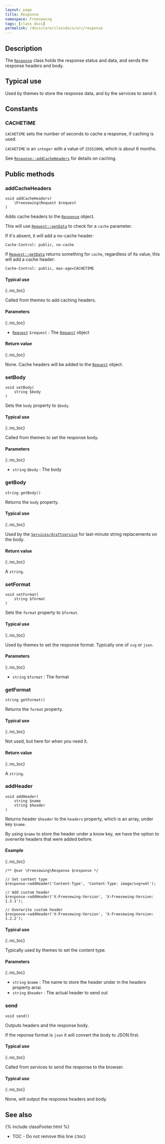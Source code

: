 ```yaml
---
layout: page
title: Response
namespace: Freesewing
tags: [class docs]
permalink: /docs/core/classdocs/src/response
---
```

## Description 

The [`Response`](response) class holds the response status
and data, and sends the response headers and body.

## Typical use

Used by themes to store the response data, and by the services to send it.

## Constants

### CACHETIME

`CACHETIME` sets the number of seconds to cache a response, if caching is used.

`CACHETIME` is an `integer` with a value of `15552000`, which is about 6 months.

See [`Response::addCacheHeaders`](response#addcacheheaders) for details on caching.

## Public methods

### addCacheHeaders

```php?start_inline=1
void addCacheHeaders(
    \Freesewing\Request $request
)
```

Adds cache headers to the [`Response`](response) object.

This will use [`Request::getData`](request#getdata) to check for a `cache` parameter.

If it's absent, it will add a no-cache header:

```
Cache-Control: public, no-cache
```

If [`Request::getData`](request#getdata) returns something for `cache`, regardless 
of its value, this will add a cache header:

```
Cache-Control: public, max-age=CACHETIME
```

#### Typical use
{:.no_toc}

Called from themes to add caching headers.

#### Parameters
{:.no_toc}

- [`Request`](request) `$request` : The [`Request`](request) object

#### Return value
{:.no_toc}

None. Cache headers will be added to the [`Request`](request) object.

### setBody

```php?start_inline=1
void setBody( 
    string $body
)
```

Sets the `body` property to `$body`.

#### Typical use
{:.no_toc}

Called from themes to set the response body.

#### Parameters
{:.no_toc}

- `string` `$body` : The body

### getBody

```php?start_inline=1
string getBody() 
```

Returns the `body` property.

#### Typical use
{:.no_toc}

Used by the [`Services/draftservice`](../services/draftservice) for last-minute
string replacements on the body.

#### Return value
{:.no_toc}

A `string`.

### setFormat

```php?start_inline=1
void setFormat( 
    string $format
)
```

Sets the `format` property to `$format`.

#### Typical use
{:.no_toc}

Used by themes to set the response format. Typically one of `svg` or `json`.

#### Parameters
{:.no_toc}

- `string` `$format` : The format

### getFormat

```php?start_inline=1
string getFormat() 
```

Returns the `format` property.

#### Typical use
{:.no_toc}

Not used, but here for when you need it.

#### Return value
{:.no_toc}

A `string`.

### addHeader

```php?start_inline=1
void addHeader(
    string $name
    string $header
) 
```

Returns header `$header` to the `headers` property, which is an array, under key `$name`.

By using `$name` to store the header under a know key, we have the option to
overwrite headers that were added before.

#### Example
{:.no_toc}
```php?start_inline=1
/** @var \Freesewing\Response $response */

// Set content type
$response->addHeader('Content-Type', 'Content-Type: image/svg+xml');

// Add custom header
$response->addHeader('X-Freesewing-Version', 'X-Freesewing-Version: 1.2.1');

// Overwrite custom header
$response->addHeader('X-Freesewing-Version', 'X-Freesewing-Version: 1.2.2');

```

#### Typical use
{:.no_toc}

Typically used by themes to set the content type.

#### Parameters
{:.no_toc}

- `string` `$name` : The name to store the header under in the headers property arrai.
- `string` `$header` : The actual header to send out

### send

```php?start_inline=1
void send()
```

Outputs headers and the response body.

If the reponse format is `json` it will convert the body to JSON first.

#### Typical use
{:.no_toc}

Called from services to send the response to the browser.

#### Typical use
{:.no_toc}

None, will output the response headers and body.

## See also
{% include classFooter.html %}
* TOC - Do not remove this line
{:toc}
